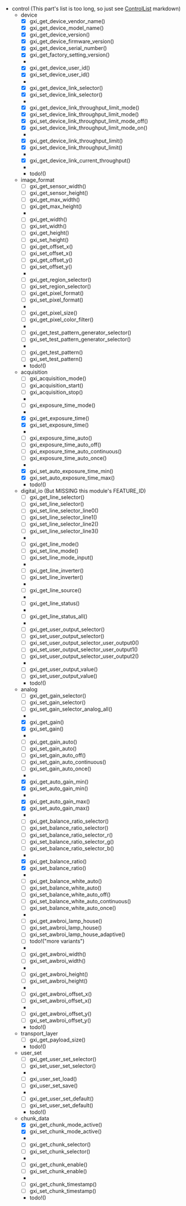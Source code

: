 - control (This part's list is too long, so just see [ControlList](#control) markdown)
  - device
    - [x] gxi_get_device_vendor_name()
    - [x] gxi_get_device_model_name()
    - [x] gxi_get_device_version()
    - [x] gxi_get_device_firmware_version()
    - [x] gxi_get_device_serial_number()
    - [x] gxi_get_factory_setting_version()
    - 
    - [x] gxi_get_device_user_id()
    - [x] gxi_set_device_user_id()
    - 
    - [x] gxi_get_device_link_selector()
    - [x] gxi_set_device_link_selector()
    - 
    - [x] gxi_get_device_link_throughput_limit_mode()
    - [x] gxi_set_device_link_throughput_limit_mode()
    - [x] gxi_set_device_link_throughput_limit_mode_off()
    - [x] gxi_set_device_link_throughput_limit_mode_on()
    - 
    - [x] gxi_get_device_link_throughput_limit()
    - [x] gxi_set_device_link_throughput_limit()
    - 
    - [x] gxi_get_device_link_current_throughput()
    - 
    - todo!()
  - image_format
    - [ ] gxi_get_sensor_width()
    - [ ] gxi_get_sensor_height()
    - [ ] gxi_get_max_width()
    - [ ] gxi_get_max_height()
    - 
    - [ ] gxi_get_width()
    - [ ] gxi_set_width()
    - [ ] gxi_get_height()
    - [ ] gxi_set_height()
    - [ ] gxi_get_offset_x()
    - [ ] gxi_set_offset_x()
    - [ ] gxi_get_offset_y()
    - [ ] gxi_set_offset_y()
    - 
    - [ ] gxi_get_region_selector()
    - [ ] gxi_set_region_selector()
    - [ ] gxi_get_pixel_format()
    - [ ] gxi_set_pixel_format()
    - 
    - [ ] gxi_get_pixel_size()
    - [ ] gxi_get_pixel_color_filter()
    - 
    - [ ] gxi_get_test_pattern_generator_selector()
    - [ ] gxi_set_test_pattern_generator_selector()
    - 
    - [ ] gxi_get_test_pattern()
    - [ ] gxi_set_test_pattern()
    - todo!()
  - acquisition
    - [ ] gxi_acquisition_mode()
    - [ ] gxi_acquisition_start()
    - [ ] gxi_acquisition_stop()
    -
    - [ ] gxi_exposure_time_mode()
    - 
    - [x] gxi_get_exposure_time()
    - [x] gxi_set_exposure_time()
    - 
    - [ ] gxi_exposure_time_auto()
    - [ ] gxi_exposure_time_auto_off()
    - [ ] gxi_exposure_time_auto_continuous()
    - [ ] gxi_exposure_time_auto_once()
    - 
    - [x] gxi_set_auto_exposure_time_min()
    - [x] gxi_set_auto_exposure_time_max() 
    - todo!()
  - digital_io (But MISSING this module's FEATURE_ID)
    - [ ] gxi_get_line_selector()
    - [ ] gxi_set_line_selector()
    - [ ] gxi_set_line_selector_line0()
    - [ ] gxi_set_line_selector_line1()
    - [ ] gxi_set_line_selector_line2()
    - [ ] gxi_set_line_selector_line3()
    - 
    - [ ] gxi_get_line_mode()
    - [ ] gxi_set_line_mode()
    - [ ] gxi_set_line_mode_input()
    - 
    - [ ] gxi_get_line_inverter()
    - [ ] gxi_set_line_inverter()
    - 
    - [ ] gxi_get_line_source()
    - 
    - [ ] gxi_get_line_status()
    - 
    - [ ] gxi_get_line_status_all()
    - 
    - [ ] gxi_get_user_output_selector()
    - [ ] gxi_set_user_output_selector()
    - [ ] gxi_set_user_output_selector_user_output0()
    - [ ] gxi_set_user_output_selector_user_output1()
    - [ ] gxi_set_user_output_selector_user_output2()
    - 
    - [ ] gxi_get_user_output_value()
    - [ ] gxi_set_user_output_value()
    - todo!()
  - analog
    - [ ] gxi_get_gain_selector()
    - [ ] gxi_set_gain_selector()
    - [ ] gxi_set_gain_selector_analog_all()
    - 
    - [x] gxi_get_gain()
    - [x] gxi_set_gain()
    - 
    - [ ] gxi_get_gain_auto()
    - [ ] gxi_set_gain_auto()
    - [ ] gxi_set_gain_auto_off()
    - [ ] gxi_set_gain_auto_continuous()
    - [ ] gxi_set_gain_auto_once()
    - 
    - [x] gxi_get_auto_gain_min()
    - [x] gxi_set_auto_gain_min()
    - 
    - [x] gxi_get_auto_gain_max()
    - [x] gxi_set_auto_gain_max()
    - 
    - [ ] gxi_get_balance_ratio_selector()
    - [ ] gxi_set_balance_ratio_selector()
    - [ ] gxi_set_balance_ratio_selector_r()
    - [ ] gxi_set_balance_ratio_selector_g()
    - [ ] gxi_set_balance_ratio_selector_b() 
    - 
    - [x] gxi_get_balance_ratio()
    - [x] gxi_set_balance_ratio()
    - 
    - [ ] gxi_get_balance_white_auto()
    - [ ] gxi_set_balance_white_auto()
    - [ ] gxi_set_balance_white_auto_off()
    - [ ] gxi_set_balance_white_auto_continuous()
    - [ ] gxi_set_balance_white_auto_once()
    - 
    - [ ] gxi_get_awbroi_lamp_house()
    - [ ] gxi_set_awbroi_lamp_house()
    - [ ] gxi_set_awbroi_lamp_house_adaptive()
    - [ ] todo!("more variants")
    - 
    - [ ] gxi_get_awbroi_width()
    - [ ] gxi_set_awbroi_width()
    - 
    - [ ] gxi_get_awbroi_height()
    - [ ] gxi_set_awbroi_height()
    - 
    - [ ] gxi_get_awbroi_offset_x()
    - [ ] gxi_set_awbroi_offset_x()
    - 
    - [ ] gxi_get_awbroi_offset_y()
    - [ ] gxi_set_awbroi_offset_y()
    - todo!()
  - transport_layer
    - [ ] gxi_get_payload_size()
    - todo!()
  - user_set
    - [ ] gxi_get_user_set_selector()
    - [ ] gxi_set_user_set_selector()
    - 
    - [ ] gxi_user_set_load()
    - [ ] gxi_user_set_save()
    - 
    - [ ] gxi_get_user_set_default()
    - [ ] gxi_set_user_set_default()
    - todo!()
  - chunk_data
    - [x] gxi_get_chunk_mode_active()
    - [x] gxi_set_chunk_mode_active()
    - 
    - [ ] gxi_get_chunk_selector()
    - [ ] gxi_set_chunk_selector()
    - 
    - [ ] gxi_get_chunk_enable()
    - [ ] gxi_set_chunk_enable()
    - 
    - [ ] gxi_get_chunk_timestamp()
    - [ ] gxi_set_chunk_timestamp()
    - todo!()
